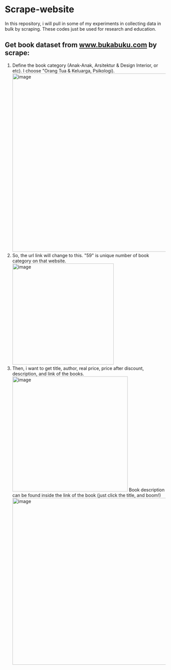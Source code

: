 # Scrape-website
In this repository, i will pull in some of my experiments in collecting data in bulk by scraping. These codes just be used for research and education.

## Get book dataset from www.bukabuku.com by scrape:
1. Define the book category (Anak-Anak, Arsitektur & Design Interior, or etc). I choose "Orang Tua & Keluarga, Psikologi).
   <img width="559" alt="image" src="https://github.com/nandanovenia/Scrape-website/assets/58127585/5515a964-0bf1-48ef-aa83-9ad1ad913eb5">
2. So, the url link will change to this. "59" is unique number of book category on that website.
   <img width="317" alt="image" src="https://github.com/nandanovenia/Scrape-website/assets/58127585/4fb162c6-2ac8-4290-822c-b5af6847091c">
3. Then, i want to get title, author, real price, price after discount, description, and link of the books.
   <img width="361" alt="image" src="https://github.com/nandanovenia/Scrape-website/assets/58127585/18e53492-55e8-45fc-be7e-59640e484b73">
   Book description can be found inside the link of the book (just click the title, and boom!)
   <img width="523" alt="image" src="https://github.com/nandanovenia/Scrape-website/assets/58127585/ed09ae1f-658a-46ac-b86d-d1569aa98232">




